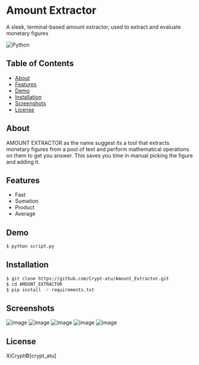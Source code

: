 # Amount Extractor

A sleek, terminal-based amount extractor, used to extract and evaluate monetary figures

![Python](https://img.shields.io/badge/python-3.10+-green.svg)


## Table of Contents
- [About](#about)
- [Features](#features)
- [Demo](#demo)
- [Installation](#installation)
- [Screenshots](#Screenshots)
- [License](#license)

## About
AMOUNT EXTRACTOR as the name suggest its a tool that extracts monetary figures from a pool of text and perform mathematical operations on them to get you answer. This saves you time in manual picking the figure and adding it.

## Features
- Fast
- Sumation
- Product
- Average

## Demo
```bash 
$ python script.py
```

## Installation
```bash
$ git clone https://github.com/Crypt-atu/Amount_Extractor.git
$ cd AMOUNT_EXTRACTOR
$ pip install -r requirements.txt
```

## Screenshots
![image](https://github.com/user-attachments/assets/531a3e74-2e3b-4ecb-89ca-3e30d40fe905)
![image](https://github.com/user-attachments/assets/3848aea5-dd3f-4e54-9dc4-3735335eaf41)
![image](https://github.com/user-attachments/assets/39ccf428-2712-4796-a5d0-e3028f42a8c0)
![image](https://github.com/user-attachments/assets/3ed0fca1-a8ee-44bf-9fdf-0838810aec67)
![image](https://github.com/user-attachments/assets/24a1642c-18d0-478c-8c7f-92f56dc97a67)






## License
XiCrypt©[crypt_atu]
